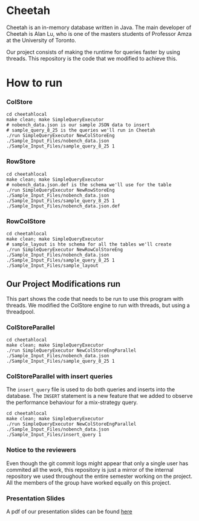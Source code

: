 # Cheetah
Cheetah is an in-memory database written in Java. The main developer of Cheetah
is Alan Lu, who is one of the masters students of Professor Amza at the
University of Toronto.

Our project consists of making the runtime for queries faster by using threads.
This repository is the code that we modified to achieve this.

# How to run
### ColStore
```
cd cheetahlocal
make clean; make SimpleQueryExecutor
# nobench_data.json is our sample JSON data to insert
# sample_query_8_25 is the queries we'll run in Cheetah
./run SimpleQueryExecutor NewColStoreEng ./Sample_Input_Files/nobench_data.json ./Sample_Input_Files/sample_query_8_25 1
```

### RowStore
```
cd cheetahlocal
make clean; make SimpleQueryExecutor
# nobench_data.json.def is the schema we'll use for the table
./run SimpleQueryExecutor NewRowStoreEng ./Sample_Input_Files/nobench_data.json ./Sample_Input_Files/sample_query_8_25 1 ./Sample_Input_Files/nobench_data.json.def
```

### RowColStore
```
cd cheetahlocal
make clean; make SimpleQueryExecutor
# sample_layout is hte schema for all the tables we'll create
./run SimpleQueryExecutor NewRowColStoreEng ./Sample_Input_Files/nobench_data.json ./Sample_Input_Files/sample_query_8_25 1 ./Sample_Input_Files/sample_layout
```

## Our Project Modifications run
This part shows the code that needs to be run to use this program with threads.
We modified the ColStore engine to run with threads, but using a threadpool.

### ColStoreParallel

```
cd cheetahlocal
make clean; make SimpleQueryExecutor
./run SimpleQueryExecutor NewColStoreEngParallel ./Sample_Input_Files/nobench_data.json ./Sample_Input_Files/sample_query_8_25 1
```

### ColStoreParallel with insert queries
The `insert_query` file is used to do both queries and inserts into the
database. The `INSERT` statement is a new feature that we added to observe the
performance behaviour for a mix-strategy query.

```
cd cheetahlocal
make clean; make SimpleQueryExecutor
./run SimpleQueryExecutor NewColStoreEngParallel ./Sample_Input_Files/nobench_data.json ./Sample_Input_Files/insert_query 1
```

### Notice to the reviewers
Even though the git commit logs might appear that only a single user has
commited all the work, this repository is just a mirror of the internal
repository we used throughout the entire semester working on the project. All
the members of the group have worked equally on this project.

### Presentation Slides
A pdf of our presentation slides can be found
[here](https://raw.githubusercontent.com/thescouser89/faster_cheetah/master/Making_Cheetah_Faster_Presentation.pdf "Cheetah Presentation")
